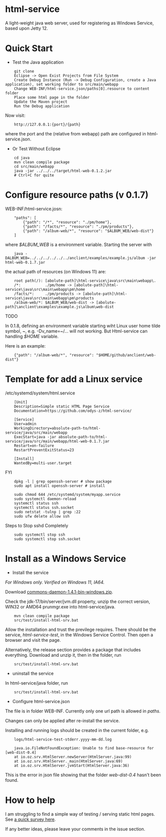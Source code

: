 # html-service

A light-weight java web server, used for registering as Windows Service, based upon Jetty 12.

# Quick Start

* Test the Java application

```
    git clone
    Eclipse -> Open Exist Projects from File System
    Create Debug Instance (Run -> Debug Configuration, create a Java application), set working folder to src/main/webapp
    Change WEB-INF/html-service.json/paths[0].resource to content folder
    Place some html page in the folder
    Update the Maven project
    Run the Debug application
```

Now visit:

```
    http://127.0.0.1:{port}/{path}
```

where the port and the (relative from webapp) path are configured in html-service.json. 

* Or Test Without Eclipse

```
    cd java
    mvn clean compile package
    cd src/main/webapp
    java -jar ../../../target/html-web-0.1.2.jar
    # Ctrl+C for quite
```

# Configure resource paths (v 0.1.7)

WEB-INF/html-service.josn:

```
    "paths": [
        {"path": "/*", "resource": "./pm/home"},
        {"path": "/facts/*", "resource": "./pm/products"},
        {"path": "/album-web/*", "resource": "$ALBUM_WEB/web-dist"}
    ]
```

where *$ALBUM_WEB* is a environment variable. Starting the server with

```
    java -DALBUM_WEB=../../../../../../anclient/examples/example.js/album -jar html-web-0.1.7.jar 
```
the actual path of resources (on Windows 11) are:

```
    root path(/): [abolute-path]\html-service\java\src\main\webapp\.
    /*:           ./pm/home -> [abolute-path]\html-service\java\src\main\webapp\pm\home
    /facts/*:     ./pm/products -> [abolute-path]\html-service\java\src\main\webapp\pm\products
    /album-web/*: $ALBUM_WEB/web-dist -> [abolute-path]\anclient\examples\example.js\album\web-dist
```

TODO

In 0.1.8, defining an environment variable starting wiht Linux user home tilde symbol, ~,
e.g. -Dv_name=~/... will not working. But Html-service can handling *$HOME* variable.

Here is an example:

```
    {"path": "/album-web/*", "resource": "$HOME/github/anclient/web-dist"}

```

# Template for add a Linux service

/etc/systemd/system/html.service

```
    [Unit]
    Description=Simple static HTML Page Service
    Documentation=https://github.com/odys-z/html-service/

    [Service]
    User=admin
    WorkingDirectory=absolute-path-to/html-service/java/src/main/webapp
    ExecStart=java -jar absolute-path-to/html-service/java/src/main/webapp/html-web-0.1.7.jar
    Restart=on-failure
    RestartPreventExitStatus=23

    [Install]
    WantedBy=multi-user.target
```

FYI

```
    dpkg -l | grep openssh-server # show package
    sudo apt install openssh-server # install

    sudo chmod 644 /etc/systemd/system/myapp.service
    sudo systemctl daemon-reload
    systemctl status ssh
    systemctl status ssh.socket
    sudo netstat -tulnp | grep :22
    sudo ufw delete allow ssh
```

Steps to Stop sshd Completely

```
    sudo systemctl stop ssh
    sudo systemctl stop ssh.socket
```

# Install as a Windows Service

* Install the service

*For Windows only. Verified on Windows 11, IA64.*

Download [commons-daemon-1.4.1-bin-windows.zip](https://downloads.apache.org/commons/daemon/binaries/windows/commons-daemon-1.4.1-bin-windows.zip).

Check the jdk-17/bin/server/jvm.dll property, unzip the correct version, WIN32 or AMD64
prunmgr.exe into html-service/java.

```
    mvn clean compile package
    src/test/install-html-srv.bat
```

Allow the installation and trust the previlege requires. There should be the
service, *html-service-test*, in the Windows Service Control. Then open a browser
and visit the page.

Alternatively, the release section provides a package that includes everything.
Download and unzip it, then in the folder, run

```
    src/test/install-html-srv.bat
```


* uninstall the service

In html-service/java folder, run

```
    src/test/install-html-srv.bat
```

* Configure html-service.json

The file is in folder WEB-INF. Currently only one url path is allowed in *paths*.

Changes can only be applied after re-install the service.

Installing and running logs should be created in the current folder, e.g.

```
    logs/html-service-test-stderr.yyyy-mm-dd.log

    java.io.FileNotFoundException: Unable to find base-resource for [web-dist-0.4]
	at io.oz.srv.HtmlServer.newServer(HtmlServer.java:99)
	at io.oz.srv.HtmlServer._main(HtmlServer.java:69)
	at io.oz.srv.HtmlServer.jvmStart(HtmlServer.java:36)
```

This is the error in json file showing that the folder *web-dist-0.4* hasn't been found.

# How to help

I am struggling to find a simple way of testing / serving static html pages.
See [a quick survey here](https://odys-z.github.io/notes/topics/winsrv.html).

If any better ideas, please leave your comments in the issue section. 

